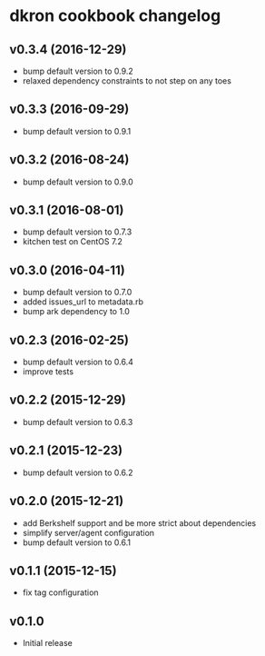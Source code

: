 # dkron cookbook changelog

## v0.3.4 (2016-12-29)
  * bump default version to 0.9.2
  * relaxed dependency constraints to not step on any toes

## v0.3.3 (2016-09-29)
  * bump default version to 0.9.1

## v0.3.2 (2016-08-24)
  * bump default version to 0.9.0

## v0.3.1 (2016-08-01)
  * bump default version to 0.7.3
  * kitchen test on CentOS 7.2

## v0.3.0 (2016-04-11)
  * bump default version to 0.7.0
  * added issues_url to metadata.rb
  * bump ark dependency to 1.0

## v0.2.3 (2016-02-25)
  * bump default version to 0.6.4
  * improve tests

## v0.2.2 (2015-12-29)
  * bump default version to 0.6.3

## v0.2.1 (2015-12-23)
  * bump default version to 0.6.2

## v0.2.0 (2015-12-21)
  * add Berkshelf support and be more strict about dependencies
  * simplify server/agent configuration
  * bump default version to 0.6.1

## v0.1.1 (2015-12-15)
  * fix tag configuration

## v0.1.0
  * Initial release
